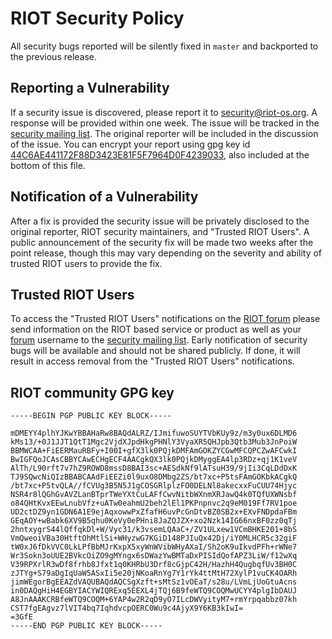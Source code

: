# RIOT Security Policy

All security bugs reported will be silently fixed in `master` and backported
to the previous release.

## Reporting a Vulnerability

If a security issue is discovered, please report it to security@riot-os.org.
A response will be provided within one week.
The issue will be tracked in the [security mailing list](mailto:security@riot-os.org).
The original reporter will be included in the discussion of the issue.
You can encrypt your report using gpg key id
[44C6AE441172F88D3423E81F5F7964D0F4239033][security-gpg], also included at the
bottom of this file.

[security-gpg]: https://riot-os.org/assets/keys/security.asc

## Notification of a Vulnerability

After a fix is provided the security issue will be privately disclosed to the
original reporter, RIOT security maintainers, and "Trusted RIOT Users".
A public announcement of the security fix will be made two weeks after the
point release, though this may vary depending on the severity and ability of
trusted RIOT users to provide the fix.

## Trusted RIOT Users

To access the "Trusted RIOT Users" notifications on the
[RIOT forum](https://forum.riot-os.org) please send information
on the RIOT based service or product as well as your
[forum](https://forum.riot-os.org) username to the
[security mailing list](mailto:security@riot-os.org).
Early notification of security bugs will be available and should not be shared
publicly.
If done, it will result in access removal from the "Trusted RIOT Users"
notifications.

## RIOT community GPG key

```
-----BEGIN PGP PUBLIC KEY BLOCK-----

mDMEYY4plhYJKwYBBAHaRw8BAQdALRZ/IJmifuwoSUYTVbKUy9z/m3y0ux6DLMD6
kMs13/+0J1JJT1QtT1Mgc2VjdXJpdHkgPHNlY3VyaXR5QHJpb3Qtb3Mub3JnPoiW
BBMWCAA+FiEERMauRBFy+I00I+gfX3lk0PQjkDMFAmGOKZYCGwMFCQPCZwAFCwkI
BwIGFQoJCAsCBBYCAwECHgECF4AACgkQX3lk0PQjkDMyggEA4lp3RDz+qj1K1veV
AlTh/L90rft7v7hZ9ROWD8mssD8BAI3sc+AESdkNf9lATsuH39/9jIi3CqLDdDxK
TJ9SQwcNiQIzBBABCAAdFiEEZi0l9uxO8DMbg2ZS/bt7xc+P5tsFAmGOKbkACgkQ
/bt7xc+P5tvQLA//fCVUg3B5N5J1gCOSGRlplzFO0DELNl8akecxxFuCUU74Hjyc
NSR4r8lQGhGvAVZLanBTprTWeYXtCuLAFfCwvNitbWXnmXRJawQ4k0TQfUXWNsbf
o84QHtKvxEEwLnubVfz+uATw0eahmU2beh2lEl1PKPnpnvc2q9eM019Ff7RV1poe
UD2ctDZ9yn1GDN6A1E9ejAqxowwPxZfafH6uvPcGnDtvBZ0SB2x+EXvFNDpdaFBm
GEqAOY+wBabk6XV9B5qhu0KeVy0ePHni8JaZQJZX+xo2Nzk14IG66nxBF0zz0qTj
2hntxygrS44lQffqkDl+W/Vyc31/k3vsemLQAaC+/ZV1ULxew1VCmBHKE201+8bS
VmQweoiVBa30HtftOhMtlSi+WHyzwG7KGiD148PJIuQx42Dj/iY0MLHCR5c32giF
tW0xJ6fDkVVC0LkLPfBbMJrKxpX5xyWnWVibWHyAXaI/Sh2oK9uIkvdPFh+rWNe7
Wr3Sokn3oUUE2BVkcOiZO9gMYngx6sDWazYwBMTaDxPISIdQofAPZ3LiW/f12wXq
V39RPXrlR3wDf8frhb8Jfxt1q0KHRbU3Drf8cGjpC42H/HazhH4QugbqfUv3BH0C
zJTYg+S79aDgIqUaW5ASxIi5e20jNKoaRnYg7Y1rYk4ttMtH72XylP1vuCK4OARh
jimWEgorBgEEAZdVAQUBAQdAQCSgXzft+sMtSz1vOEaT/s28u/LVmLjUoGtuAcns
in0DAQgHiH4EGBYIACYWIQRExq5EEXL4jTQj6B9feWTQ9COQMwUCYY4plgIbDAUJ
A8JnAAAKCRBfeWTQ9COQM+6YAP4w2R2qD9yO7ILcDWVyityM7+rmYrpqabbz07kh
CST7fgEAgvz7lVIT4bq7IqhdvcpOERC0Wu9c4AjyX9Y6KB3kIwI=
=3GfE
-----END PGP PUBLIC KEY BLOCK-----
```
